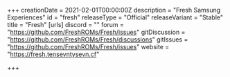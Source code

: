 +++
creationDate = 2021-02-01T00:00:00Z
description = "Fresh Samsung Experiences"
id = "fresh"
releaseType = "Official"
releaseVariant = "Stable"
title = "Fresh"
[urls]
discord = ""
forum = "https://github.com/FreshROMs/Fresh/issues"
gitDiscussion = "https://github.com/FreshROMs/Fresh/discussions"
gitIssues = "https://github.com/FreshROMs/Fresh/issues"
website = "https://fresh.tensevntysevn.cf"

+++
